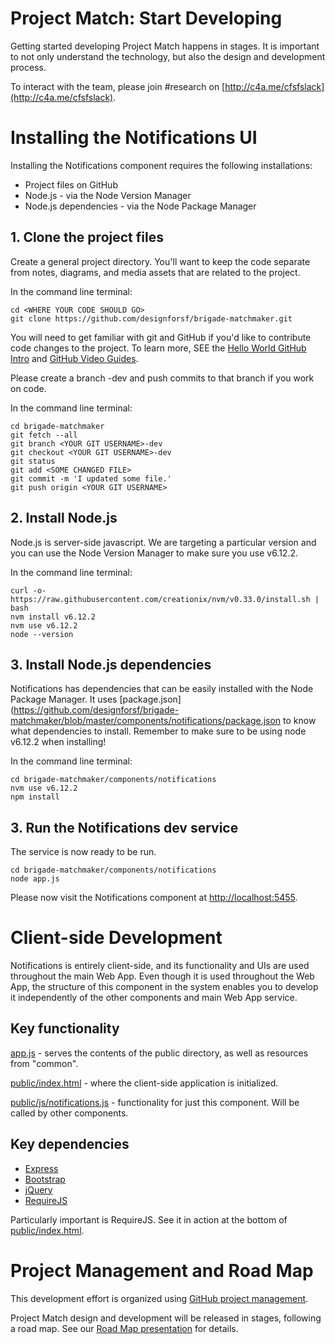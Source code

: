 # Project Match: Start Developing

Getting started developing Project Match happens in stages. It is important to not only understand the technology, but also the design and development process.

To interact with the team, please join #research on [http://c4a.me/cfsfslack](http://c4a.me/cfsfslack).

# Installing the Notifications UI

Installing the Notifications component requires the following installations:

* Project files on GitHub
* Node.js - via the Node Version Manager
* Node.js dependencies - via the Node Package Manager

## 1. Clone the project files

Create a general project directory. You'll want to keep the code separate from notes, diagrams, and media assets that are related to the project.

In the command line terminal:

```
cd <WHERE YOUR CODE SHOULD GO>
git clone https://github.com/designforsf/brigade-matchmaker.git
```

You will need to get familiar with git and GitHub if you'd like to contribute code changes to the project. To learn more, SEE the [Hello World GitHub Intro](https://guides.github.com/activities/hello-world/) and [GitHub Video Guides](https://www.youtube.com/githubguides).

Please create a branch <YOUR GIT USERNAME>-dev and push commits to that branch if you work on code.

In the command line terminal:

```
cd brigade-matchmaker
git fetch --all
git branch <YOUR GIT USERNAME>-dev
git checkout <YOUR GIT USERNAME>-dev
git status
git add <SOME CHANGED FILE>
git commit -m 'I updated some file.'
git push origin <YOUR GIT USERNAME>
```

## 2. Install Node.js 

Node.js is server-side javascript. We are targeting a particular version and you can use the Node Version Manager to make sure you use v6.12.2. 

In the command line terminal:

```
curl -o- https://raw.githubusercontent.com/creationix/nvm/v0.33.0/install.sh | bash
nvm install v6.12.2
nvm use v6.12.2
node --version
```

## 3. Install Node.js dependencies

Notifications has dependencies that can be easily installed with the Node Package Manager. It uses [package.json](https://github.com/designforsf/brigade-matchmaker/blob/master/components/notifications/package.json to know what dependencies to install. Remember to make sure to be using node v6.12.2 when installing!

In the command line terminal:

```
cd brigade-matchmaker/components/notifications
nvm use v6.12.2
npm install
```


## 3. Run the Notifications dev service

The service is now ready to be run.

```
cd brigade-matchmaker/components/notifications
node app.js
```

Please now visit the Notifications component at [http://localhost:5455](http://localhost:5455).

# Client-side Development

Notifications is entirely client-side, and its functionality and UIs are used throughout the main Web App. Even though it is used throughout the Web App, the structure of this component in the system enables you to develop it independently of the other components and main Web App service.

## Key functionality

[app.js](https://github.com/designforsf/brigade-matchmaker/blob/master/components/notifications/app.js) - serves the contents of the public directory, as well as resources from "common".

[public/index.html](https://github.com/designforsf/brigade-matchmaker/blob/master/components/notifications/public/index.html) - where the client-side application is initialized.

[public/js/notifications.js](https://github.com/designforsf/brigade-matchmaker/blob/master/components/notifications/public/js/notifications.js) - functionality for just this component. Will be called by other components.


## Key dependencies 

* [Express](http://expressjs.com/)
* [Bootstrap](https://github.com/brigadehub/brigadehub/releases/tag/v1.0.0-alpha.11)
* [jQuery](https://github.com/brigadehub/brigadehub/releases/tag/v1.0.0-alpha.11)
* [RequireJS](http://www.requirejs.org/)

Particularly important is RequireJS. See it in action at the bottom of [public/index.html](https://github.com/designforsf/brigade-matchmaker/blob/master/components/notifications/public/index.html).

# Project Management and Road Map

This development effort is organized using [GitHub project management](https://github.com/designforsf/brigade-matchmaker/projects).

Project Match design and development will be released in stages, following a road map. See our [Road Map presentation](https://designforsf.github.io/brigade-matchmaker/docs/roadmap/) for details.

